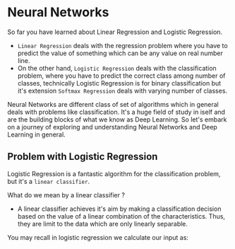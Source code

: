 # Neural Networks
So far you have learned about Linear Regression and Logistic Regression. 
* `Linear Regression` deals with the regression problem where you have to predict the value of something which can be any value on real number line.
* On the other hand, `Logistic Regression` deals with the classification problem, where you have to predict the correct class among number of classes, technically Logistic Regression is for binary classification but it's extension `Softmax Regression` deals with varying number of classes.

Neural Networks are different class of set of algorithms which in general deals with problems like classification. It's a huge field of study in iself and are the building blocks of what we know as Deep Learning. So let's embark on a journey of exploring and understanding Neural Networks and Deep Learning in general.

## Problem with Logistic Regression
Logistic Regression is a fantastic algorithm for the classification problem, but it's a `linear classifier`.<br> 

What do we mean by a linear classifier ?<br>
* A linear classifier achieves it's aim by making a classification decision based on the value of a linear combination of the characteristics. Thus, they are limit to the data which are only linearly separable.

You may recall in logistic regression we calculate our input as:

